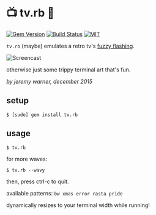 # :tv: tv.rb :gem:

[![Gem Version](https://badge.fury.io/rb/tv.rb.svg)](https://badge.fury.io/rb/tv.rb)
[![Build Status](https://app.travis-ci.com/jeremywrnr/tv.rb.svg)](https://app.travis-ci.com/jeremywrnr/tv.rb)
[![MIT](https://img.shields.io/npm/l/alt.svg?style=flat)](http://jeremywrnr.com/mit-license)

`tv.rb` (maybe) emulates a retro tv's [fuzzy flashing](https://www.youtube.com/watch?v=4YKpBYo61Cs).

![Screencast](http://i.imgur.com/i2ZUpYh.gif)

otherwise just some trippy terminal art that's fun.

*by jeremy warner, december 2015*


## setup

    $ [sudo] gem install tv.rb

## usage

    $ tv.rb

for more waves:

    $ tv.rb --wavy

then, press ctrl-c to quit.

available patterns: `bw xmas error rasta pride`

dynamically resizes to your terminal width while running!
